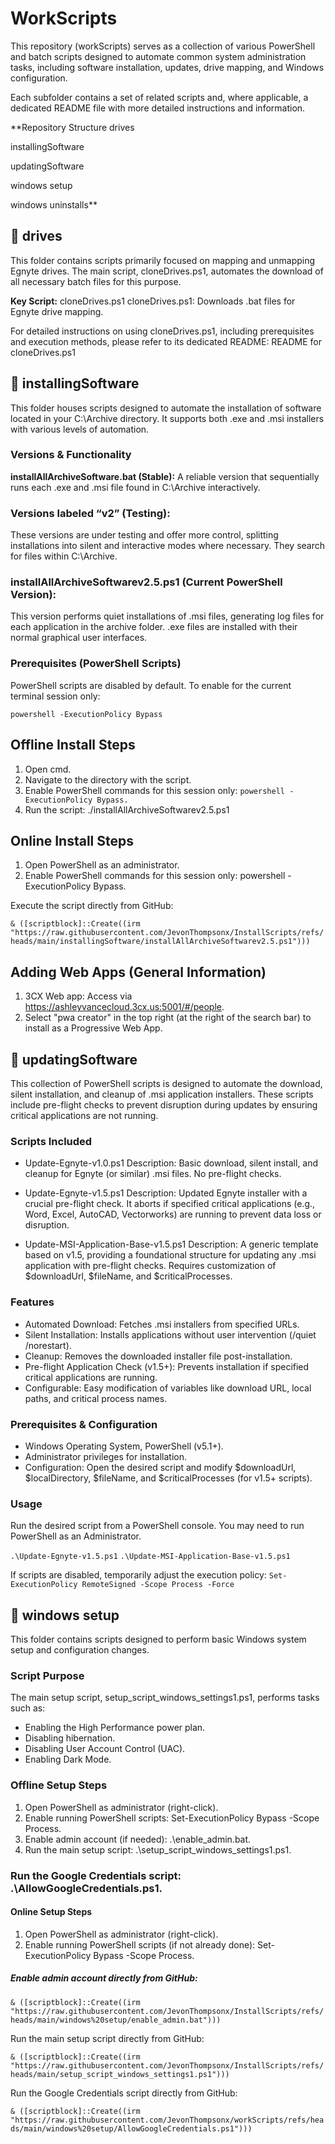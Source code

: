 # WorkScripts
This repository (workScripts) serves as a collection of various PowerShell and batch scripts designed to automate common system administration tasks, including software installation, updates, drive mapping, and Windows configuration.

Each subfolder contains a set of related scripts and, where applicable, a dedicated README file with more detailed instructions and information.

**Repository Structure
drives

installingSoftware

updatingSoftware

windows setup

windows uninstalls**

## 📂 drives
This folder contains scripts primarily focused on mapping and unmapping Egnyte drives. The main script, cloneDrives.ps1, automates the download of all necessary batch files for this purpose.

**Key Script:** cloneDrives.ps1
cloneDrives.ps1: Downloads .bat files for Egnyte drive mapping.

For detailed instructions on using cloneDrives.ps1, including prerequisites and execution methods, please refer to its dedicated README:
README for cloneDrives.ps1

## 📂 installingSoftware
This folder houses scripts designed to automate the installation of software located in your C:\Archive directory. It supports both .exe and .msi installers with various levels of automation.

### Versions & Functionality
**installAllArchiveSoftware.bat (Stable):**
A reliable version that sequentially runs each .exe and .msi file found in C:\Archive interactively.

### Versions labeled “v2” (Testing):
These versions are under testing and offer more control, splitting installations into silent and interactive modes where necessary. They search for files within C:\Archive.

### installAllArchiveSoftwarev2.5.ps1 (Current PowerShell Version):
This version performs quiet installations of .msi files, generating log files for each application in the archive folder. .exe files are installed with their normal graphical user interfaces.

### Prerequisites (PowerShell Scripts)
PowerShell scripts are disabled by default. To enable for the current terminal session only:

`powershell -ExecutionPolicy Bypass`

## Offline Install Steps
1. Open cmd.
2. Navigate to the directory with the script.
3. Enable PowerShell commands for this session only: `powershell -ExecutionPolicy Bypass.`
4. Run the script: ./installAllArchiveSoftwarev2.5.ps1

## Online Install Steps
1. Open PowerShell as an administrator.
2. Enable PowerShell commands for this session only: powershell -ExecutionPolicy Bypass.

Execute the script directly from GitHub:

`& ([scriptblock]::Create((irm "https://raw.githubusercontent.com/JevonThompsonx/InstallScripts/refs/heads/main/installingSoftware/installAllArchiveSoftwarev2.5.ps1")))`

## Adding Web Apps (General Information)
1. 3CX Web app: Access via https://ashleyvancecloud.3cx.us:5001/#/people.
2. Select "pwa creator" in the top right (at the right of the search bar) to install as a Progressive Web App.

## 📂 updatingSoftware
This collection of PowerShell scripts is designed to automate the download, silent installation, and cleanup of .msi application installers. These scripts include pre-flight checks to prevent disruption during updates by ensuring critical applications are not running.

### Scripts Included
- Update-Egnyte-v1.0.ps1
Description: Basic download, silent install, and cleanup for Egnyte (or similar) .msi files. No pre-flight checks.

- Update-Egnyte-v1.5.ps1
Description: Updated Egnyte installer with a crucial pre-flight check. It aborts if specified critical applications (e.g., Word, Excel, AutoCAD, Vectorworks) are running to prevent data loss or disruption.

- Update-MSI-Application-Base-v1.5.ps1
Description: A generic template based on v1.5, providing a foundational structure for updating any .msi application with pre-flight checks. Requires customization of $downloadUrl, $fileName, and $criticalProcesses.

### Features
- Automated Download: Fetches .msi installers from specified URLs.
- Silent Installation: Installs applications without user intervention (/quiet /norestart).
- Cleanup: Removes the downloaded installer file post-installation.
- Pre-flight Application Check (v1.5+): Prevents installation if specified critical applications are running.
- Configurable: Easy modification of variables like download URL, local paths, and critical process names.

### Prerequisites & Configuration
- Windows Operating System, PowerShell (v5.1+).
- Administrator privileges for installation.
- Configuration: Open the desired script and modify $downloadUrl, $localDirectory, $fileName, and $criticalProcesses (for v1.5+ scripts).

### Usage
Run the desired script from a PowerShell console. You may need to run PowerShell as an Administrator.

`.\Update-Egnyte-v1.5.ps1`
`.\Update-MSI-Application-Base-v1.5.ps1`

If scripts are disabled, temporarily adjust the execution policy: `Set-ExecutionPolicy RemoteSigned -Scope Process -Force`

## 📂 windows setup
This folder contains scripts designed to perform basic Windows system setup and configuration changes.

### Script Purpose
The main setup script, setup_script_windows_settings1.ps1, performs tasks such as:
- Enabling the High Performance power plan.
- Disabling hibernation.
- Disabling User Account Control (UAC).
- Enabling Dark Mode.

### Offline Setup Steps
1. Open PowerShell as administrator (right-click).
2. Enable running PowerShell scripts: Set-ExecutionPolicy Bypass -Scope Process.
3. Enable admin account (if needed): .\enable_admin.bat.
4. Run the main setup script: .\setup_script_windows_settings1.ps1.

### Run the Google Credentials script: .\AllowGoogleCredentials.ps1.

#### Online Setup Steps
1. Open PowerShell as administrator (right-click).
2. Enable running PowerShell scripts (if not already done): Set-ExecutionPolicy Bypass -Scope Process.

##### Enable admin account directly from GitHub:

`& ([scriptblock]::Create((irm "https://raw.githubusercontent.com/JevonThompsonx/InstallScripts/refs/heads/main/windows%20setup/enable_admin.bat")))`

Run the main setup script directly from GitHub:

`& ([scriptblock]::Create((irm "https://raw.githubusercontent.com/JevonThompsonx/InstallScripts/refs/heads/main/setup_script_windows_settings1.ps1")))`

Run the Google Credentials script directly from GitHub:

`& ([scriptblock]::Create((irm "https://raw.githubusercontent.com/JevonThompsonx/workScripts/refs/heads/main/windows%20setup/AllowGoogleCredentials.ps1")))`
